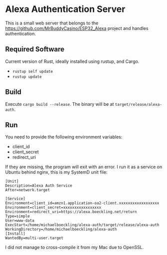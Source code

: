 Alexa Authentication Server
===========================

This is a small web server that belongs to the https://github.com/MrBuddyCasino/ESP32_Alexa project and handles authentication.


## Required Software

Current version of Rust, ideally installed using rustup, and Cargo.
* `rustup self update`
* `rustup update`

## Build

Execute `cargo build --release`. The binary will be at `target/release/alexa-auth`.


## Run

You need to provide the following environment variables:
* client_id
* client_secret
* redirect_uri

If they are missing, the program will exit with an error.
I run it as a service on Ubuntu behind nginx, this is my
SystemD unit file:

```
[Unit]
Description=Alexa Auth Service
After=network.target

[Service]
Environment=client_id=amzn1.application-oa2-client.xxxxxxxxxxxxxxxxxx
Environment=client_secret=xxxxxxxxxxxxxxxxx
Environment=redirect_uri=https://alexa.boeckling.net/return
Type=simple
User=www-data
ExecStart=/home/michaelboeckling/alexa-auth/target/release/alexa-auth
WorkingDirectory=/home/michaelboeckling/alexa-auth
[Install]
WantedBy=multi-user.target
```

I did not manage to cross-compile it from my Mac due to OpenSSL.